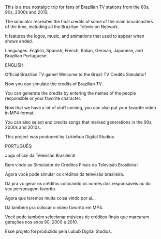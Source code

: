 This is a true nostalgic trip for fans of Brazilian TV stations from the 80s, 90s, 2000s and 2010. 

The simulator recreates the final credits of some of the main broadcasters of the time, including all the Brazilian Television Network. 

It features the logos, music, and animations that used to appear when shows ended.

Languages: English, Spanish, French, Italian, German, Japanese, and Brazilian Portuguese.

ENGLISH:

Official Brazilian TV game! Welcome to the Brazil TV Credits Simulator!

Now you can simulate the credits of Brazilian TV. 

You can generate the credits by entering the names of the people responsible or your favorite character.

Now that we have a lot of stuff coming, you can also put your favorite video in MP4 format. 

You can also select end credits songs that marked generations in the 90s, 2000s and 2010s.

This project was produced by Lukiebub Digital Studios.

PORTUGUÊS:

Jogo oficial da Televisão Brasileira! 

Bem vindo ao Simulador de Créditos Finais da Televisão Brasileira! 

Agora você pode simular os créditos da televisão brasileira. 

Dá pra vc gerar os créditos colocando os nomes dos responsáveis ou do seu personagem favorito.

Agora que teremos muita coisa vindo por aí... 

Dá também pra colocar o vídeo favorito em MP4. 

Você pode também selecionar músicas de créditos finais que marcaram gerações nos anos 90, 2000 e 2010.

Esse projeto foi produzido pela Lubub Digital Studios.
